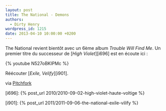 ```yaml
---
layout: post
title: The National - Demons
authors:
  - Dirty Henry
wordpress_id: 1215
date: 2013-04-10 10:00:00 +0200
---
```


The National revient bientôt avec un 6ème album _Trouble Will Find Me_. Un
premier titre du successeur de [_High Violet_][i696] est en écoute ici :

{% youtube N527oBKIPMc %}

Réécouter [_Exile, Velify_][i901].

via
[Pitchfork](http://pitchfork.com/news/50230-listen-to-the-nationals-new-single-demons/)

[i696]: {% post_url 2010/2010-09-02-high-violet-haute-voltige %}

[i901]: {% post_url 2011/2011-09-06-the-national-exile-vilify %}
